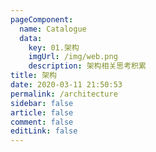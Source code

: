 ```yaml
---
pageComponent: 
  name: Catalogue
  data: 
    key: 01.架构
    imgUrl: /img/web.png
    description: 架构相关思考积累
title: 架构
date: 2020-03-11 21:50:53
permalink: /architecture
sidebar: false
article: false
comment: false
editLink: false
---
```


